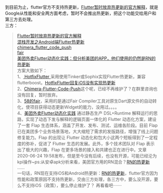 到目前为止，flutter官方不支持热更新，[Flutter暂时放弃热更新的官方解释](https://github.com/flutter/flutter/issues/14330#issuecomment-485565194)，就是Google从性能和安全两方面考虑，暂时不会推出热更新，把这个功能交给用户和第三方去处理。<br/>
三方：<br/>
 > [ Flutter暂时放弃热更新的官方解释 ](  https://github.com/flutter/flutter/issues/14330#issuecomment-485565194 )<br/>
 > [ 混栈开发之Android端Flutter热更新 ](  https://github.com/magicbaby810/HotfixFlutter )<br/>
 > [ chimera_flutter_code_push ](  https://github.com/ChimeraFlutter/Chimera-Flutter-Code-Push )<br/>
 > [ fair ](  https://github.com/wuba/fair/blob/main/README-zh.md )<br/>
 > [ 美团外卖Flutter动态化实践：但分析美团的APP，他们使用的仍然是RN的热更新 ](  https://mp.weixin.qq.com/s/wjEvtvexYytzSy5RwqGQyw )<br/>
 方案大致如下：<br/>
1、[ HotfixFlutter ](  https://github.com/magicbaby810/HotfixFlutter ) 采用使用Tinker或Sophix实现Flutter热更新，兼容flutterboost。[HotfixFlutter回复iOS没有实现热更新](https://github.com/magicbaby810/HotfixFlutter/issues/6) <br/>
2、[Chimera-Flutter-Code-Push](Chimera-Flutter-Code-Push)这个呢，已经不再维护了？在群里咨询也没有回复，暂时放弃。<br/>
3、[58的fair](https://github.com/wuba/fair/blob/main/README-zh.md)，采用的是通过Fair Compiler工具对原生Dart源文件的自动转化，使项目获得动态更新Widget的能力，没用过。。。。 <br/>
4、[美团外卖Flutter动态化实践](https://mp.weixin.qq.com/s/wjEvtvexYytzSy5RwqGQyw) 通过静态生产 DSL+Runtime 解释运行的思路，实现了动态下发与解释的逻辑页面一体化的 Flutter 动态化方案，建设了一套 Flap 生态体系，涵盖了开发、发布、测试、运维各阶段。目前 Flap 已在美团多个业务场景落地，大大缩短了需求的发版路径，增强了线上问题修复能力。Flap 的出现让 Flutter 动态化和包大小这两个短板得到了一定程度的弥补，促进了 Flutter 生态的发展。此外，多个技术团队对 Flap 表示出了极大的兴趣，Flap 在更多场景的接入和共建也正在进行中。文章2020-06-24 19:58发布，但是至今没有后续，也没有开源，可能已经沦为kpi操作~ps:从安卓apk分析来看，美团官方用的RN混合？[RN的热更新](https://pushy.reactnative.cn/) <br/>
...... <br/>
一句话，RN现在支持iOS和Android热更新：[RN的热更新](https://pushy.reactnative.cn/)，flutter官方因为性能和政策原因不支持热更新，交由三方处理，各三方中，要么没开源，要么不支持iOS（政策），要么停止维护了？ 再看看吧·······
